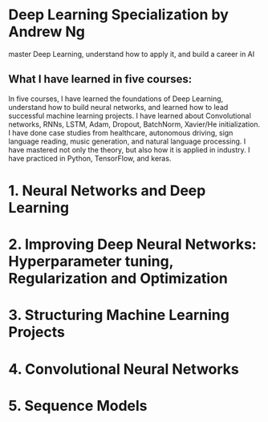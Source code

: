 # Deep Learning Specialization by Andrew Ng
master Deep Learning, understand how to apply it, and build a career in AI

## What I have learned in five courses:
In five courses, I have learned the foundations of Deep Learning, understand how to build neural networks, and learned how to lead successful machine learning projects. I have learned about Convolutional networks, RNNs, LSTM, Adam, Dropout, BatchNorm, Xavier/He initialization. I have done case studies from healthcare, autonomous driving, sign language reading, music generation, and natural language processing. I have mastered not only the theory, but also how it is applied in industry. I have practiced in Python, TensorFlow, and keras.

# 1. Neural Networks and Deep Learning

# 2. Improving Deep Neural Networks: Hyperparameter tuning, Regularization and Optimization

# 3. Structuring Machine Learning Projects

# 4. Convolutional Neural Networks

# 5. Sequence Models
